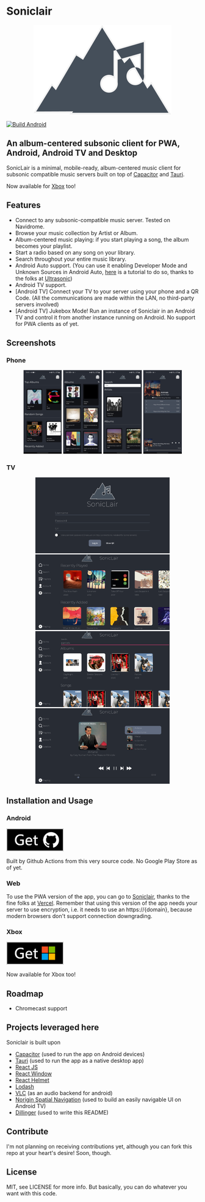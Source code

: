 # Soniclair

<p align="middle">
   <img src="./logo.svg">
</p>

[![Build Android](https://github.com/thelinkin3000/SonicLair/actions/workflows/android-build.yaml/badge.svg)](https://github.com/thelinkin3000/SonicLair/actions/workflows/android-build.yaml)

## An album-centered subsonic client for PWA, Android, Android TV and Desktop

SonicLair is a minimal, mobile-ready, album-centered music client for subsonic compatible music servers built on top of [Capacitor] and [Tauri].

Now available for [Xbox](https://github.com/thelinkin3000/SonicLairXbox) too!

## Features

-   Connect to any subsonic-compatible music server. Tested on Navidrome.
-   Browse your music collection by Artist or Album.
-   Album-centered music playing: if you start playing a song, the album becomes your playlist.
-   Start a radio based on any song on your library.
-   Search throughout your entire music library.
-   Android Auto support. (You can use it enabling Developer Mode and Unknown Sources in Android Auto, [here] is a tutorial to do so, thanks to the folks at [Ultrasonic])
-   Android TV support.
-   [Android TV] Connect your TV to your server using your phone and a QR Code. (All the communications are made within the LAN, no third-party servers involved)
-   [Android TV] Jukebox Mode! Run an instance of Soniclair in an Android TV and control it from another instance running on Android. No support for PWA clients as of yet.

## Screenshots

### Phone

<p align="middle">
<img src="./assets/phoneScreenshot1.jpg" width="20%">
<img src="./assets/phoneScreenshot2.jpg" width="20%">
<img src="./assets/phoneScreenshot3.jpg" width="20%">
<img src="./assets/phoneScreenshot4.jpg" width="20%">
</p>

### TV

<p align="middle">
<img src="./assets/tvScreenshot1.png" width="70%">
<img src="./assets/tvScreenshot2.png" width="70%">
<img src="./assets/tvScreenshot3.png" width="70%">
<img src="./assets/tvScreenshot4.png" width="70%">
</p>

## Installation and Usage

### Android

[<img src="./ghlogo.svg" width="150px">](https://github.com/thelinkin3000/SonicLair/releases/latest)

Built by Github Actions from this very source code. No Google Play Store as of yet.

### Web

To use the PWA version of the app, you can go to [Soniclair], thanks to the fine folks at [Vercel]. Remember that using this version of the app needs your server to use encryption, i.e. it needs to use an https://{domain}, because modern browsers don't support connection downgrading.

### Xbox

[<img src="./storelogo.svg" width="150px">](https://github.com/thelinkin3000/SonicLairXbox)

Now available for Xbox too!

## Roadmap

-   Chromecast support

## Projects leveraged here

Soniclair is built upon

-   [Capacitor] (used to run the app on Android devices)
-   [Tauri] (used to run the app as a native desktop app)
-   [React JS]
-   [React Window]
-   [React Helmet]
-   [Lodash]
-   [VLC] (as an audio backend for android)
-   [Norigin Spatial Navigation] (used to build an easily navigable UI on Android TV)
-   [Dillinger] (used to write this README)

## Contribute

I'm not planning on receiving contributions yet, although you can fork this repo at your heart's desire!
Soon, though.

## License

MIT, see LICENSE for more info.
But basically, you can do whatever you want with this code.

[//]: # "These are reference links used in the body of this note and get stripped out when the markdown processor does its job. There is no need to format nicely because it shouldn't be seen. Thanks SO - http://stackoverflow.com/questions/4823468/store-comments-in-markdown-syntax"
[capacitor]: https://capacitorjs.com/r
[tauri]: https://tauri.studio/
[react js]: https://reactjs.org/
[react window]: https://github.com/bvaughn/react-window
[react helmet]: https://github.com/nfl/react-helmet
[lodash]: https://lodash.com/
[vlc]: https://www.videolan.org/
[dillinger]: https://github.com/joemccann/dillinger
[norigin spatial navigation]: ohttps://github.com/NoriginMedia/Norigin-Spatial-Navigation
[soniclair]: https://soniclair.vercel.app/
[here]: https://github.com/ultrasonic/ultrasonic/wiki/Using-Ultrasonic-with-Android-Auto
[ultrasonic]: https://github.com/ultrasonic/ultrasonic
[vercel]: https://vercel.com
